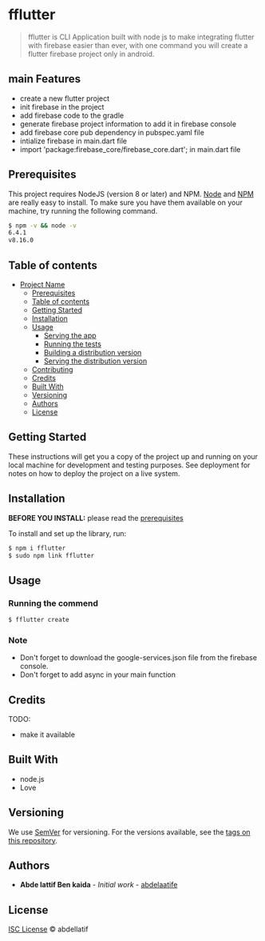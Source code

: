 # fflutter

> fflutter is CLI Application built with node js to make integrating flutter with firebase easier than ever, with one command you will create a flutter firebase project only in android.

## main Features
* create a new flutter project
* init firebase  in the project
* add firebase code to the gradle 
* generate firebase project information to add it in firebase console
* add firebase core pub dependency  in pubspec.yaml file
* intialize firebase in main.dart file
* import 'package:firebase_core/firebase_core.dart'; in main.dart file


## Prerequisites

This project requires NodeJS (version 8 or later) and NPM.
[Node](http://nodejs.org/) and [NPM](https://npmjs.org/) are really easy to install.
To make sure you have them available on your machine,
try running the following command.

```sh
$ npm -v && node -v
6.4.1
v8.16.0
```

## Table of contents

- [Project Name](#project-name)
  - [Prerequisites](#prerequisites)
  - [Table of contents](#table-of-contents)
  - [Getting Started](#getting-started)
  - [Installation](#installation)
  - [Usage](#usage)
    - [Serving the app](#serving-the-app)
    - [Running the tests](#running-the-tests)
    - [Building a distribution version](#building-a-distribution-version)
    - [Serving the distribution version](#serving-the-distribution-version)
  - [Contributing](#contributing)
  - [Credits](#credits)
  - [Built With](#built-with)
  - [Versioning](#versioning)
  - [Authors](#authors)
  - [License](#license)

## Getting Started

These instructions will get you a copy of the project up and running on your local machine for development and testing purposes. See deployment for notes on how to deploy the project on a live system.

## Installation

**BEFORE YOU INSTALL:** please read the [prerequisites](#prerequisites)


To install and set up the library, run:

```sh
$ npm i fflutter
$ sudo npm link fflutter
```



## Usage



### Running the commend

```sh
$ fflutter create
```



### Note

* Don't forget to download the google-services.json file from the firebase console.
* Don't forget to add  async  in your main function



## Credits

TODO: 
* make it available 


## Built With

* node.js
* Love

## Versioning

We use [SemVer](http://semver.org/) for versioning. For the versions available, see the [tags on this repository](https://github.com/your/project/tags).

## Authors

* **Abde lattif Ben kaida** - *Initial work* - [abdelaatife](https://github.com/abdelaatife)



## License

[ISC License](https://opensource.org/licenses/ISC) © abdellatif
